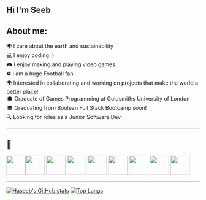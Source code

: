 Hi I'm Seeb
---
About me:
---
:earth_africa: I care about the earth and sustainability <br/>
:computer: I enjoy coding ;) <br/>
:video_game: I enjoy making and playing video games <br/>
⚽ I am a huge Football fan<br/>
🌍 Interested in collaborating and working on projects that make the world a better place! <br/>
:mortar_board: Graduate of Games Programming at Goldsmiths University of London <br/>
:mortar_board: Graduating from Boolean Full Stack Bootcamp soon! <br/>
🔍 Looking for roles as a Junior Software Dev <br/>

---
🧰 
---
<img src="https://cdn.jsdelivr.net/gh/devicons/devicon/icons/javascript/javascript-original.svg" height="50px"/><img src="https://cdn.jsdelivr.net/gh/devicons/devicon/icons/css3/css3-original.svg" height="50px"/> <img src="https://cdn.jsdelivr.net/gh/devicons/devicon/icons/html5/html5-original.svg" height="50px"/> <img src="https://cdn.jsdelivr.net/gh/devicons/devicon/icons/react/react-original-wordmark.svg" height="50px"/> <img src="https://cdn.jsdelivr.net/gh/devicons/devicon/icons/nodejs/nodejs-original-wordmark.svg" height="50px" />
  <img src="https://cdn.jsdelivr.net/gh/devicons/devicon/icons/postgresql/postgresql-plain-wordmark.svg" height="50px" /> <img src="https://cdn.jsdelivr.net/gh/devicons/devicon/icons/express/express-original-wordmark.svg" height="50px" />
 <img src="https://cdn.jsdelivr.net/gh/devicons/devicon/icons/csharp/csharp-original.svg" height="50px"/> <img src="https://cdn.jsdelivr.net/gh/devicons/devicon/icons/unity/unity-original-wordmark.svg" height="50px"/>


---




<!--
**polarbear23/polarbear23** is a ✨ _special_ ✨ repository because its `README.md` (this file) appears on your GitHub profile.
- 🔭 I’m currently working on a 
- 🌱 I’m currently learning at bool
- 👯 I’m looking to collaborate on ...
- 🤔 I’m looking for help with ...
- 💬 Ask me about ...
- 📫 How to reach me: ...
-->

[![Haseeb's GitHub stats](https://github-readme-stats.vercel.app/api?username=polarbear23&theme=great-gatsby&include_all_commits=true)](https://github.com/anuraghazra/github-readme-stats)
[![Top Langs](https://github-readme-stats.vercel.app/api/top-langs/?username=polarbear23&layout=compact)](https://github.com/anuraghazra/github-readme-stats)
